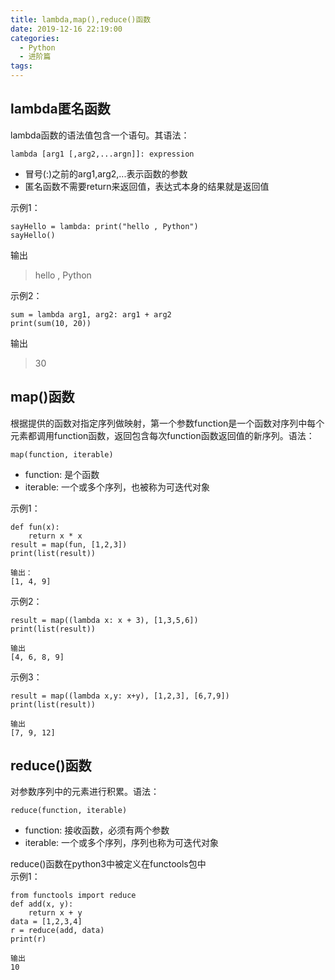 ```yaml
---
title: lambda,map(),reduce()函数
date: 2019-12-16 22:19:00
categories:
  - Python
  - 进阶篇
tags:
---
```

## lambda匿名函数

lambda函数的语法值包含一个语句。其语法：
```
lambda [arg1 [,arg2,...argn]]: expression
```

* 冒号(:)之前的arg1,arg2,...表示函数的参数
* 匿名函数不需要return来返回值，表达式本身的结果就是返回值

示例1：
```
sayHello = lambda: print("hello , Python")
sayHello()
```

输出
> hello , Python

示例2：
```
sum = lambda arg1, arg2: arg1 + arg2
print(sum(10, 20))
```

输出
> 30

## map()函数

根据提供的函数对指定序列做映射，第一个参数function是一个函数对序列中每个元素都调用function函数，返回包含每次function函数返回值的新序列。语法：
```
map(function, iterable)
```
* function: 是个函数
* iterable: 一个或多个序列，也被称为可迭代对象

示例1：
```
def fun(x):
	return x * x
result = map(fun, [1,2,3])
print(list(result))

输出：
[1, 4, 9]
```

示例2：
```
result = map((lambda x: x + 3), [1,3,5,6])
print(list(result))

输出
[4, 6, 8, 9]
```
示例3：
```
result = map((lambda x,y: x+y), [1,2,3], [6,7,9])
print(list(result))

输出
[7, 9, 12]
```

## reduce()函数
对参数序列中的元素进行积累。语法：
```
reduce(function, iterable)
```
* function: 接收函数，必须有两个参数
* iterable: 一个或多个序列，序列也称为可迭代对象

reduce()函数在python3中被定义在functools包中  
示例1：
```
from functools import reduce
def add(x, y):
	return x + y
data = [1,2,3,4]
r = reduce(add, data)
print(r)

输出
10
```